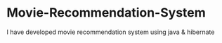 # Movie-Recommendation-System
I have developed movie recommendation system using java &amp; hibernate
